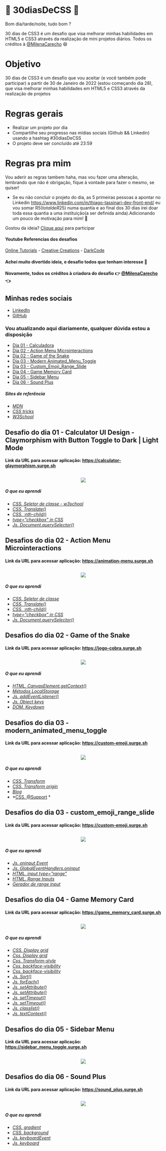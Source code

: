 # 🚀 30diasDeCSS 🚀

  Bom dia/tarde/noite, tudo bom ?  
  
  30 dias de CSS3 é um desafio que visa melhorar minhas habilidades em HTML5 e CSS3 através da realização de mini projetos diários.
  Todos os créditos à [@MilenaCarecho](https://twitter.com/MilenaCarecho) 😄

 # Objetivo

  30 dias de CSS3 é um desafio que vou aceitar (e você também pode participar) a partir de 30 de Janeiro de 2022 (estou começando dia 28), que visa melhorar minhas habilidades em       HTML5 e CSS3 através da realização de projetos 
  
  # Regras gerais

  * Realizar um projeto por dia
  * Compartilhe seu progresso nas mídias sociais (Github && Linkedin) usando a hashtag #30diasDeCSS
  * O projeto deve ser concluído até 23:59

  # Regras pra mim 
  Vou aderir as regras tambem haha, mas vou fazer uma alteração, lembrando que não é obrigação, fique à vontade para fazer o mesmo, se quiser!

  * Se eu não concluir o projeto do dia, as 5 primeiras pessoas a apontar no Linkedin https://www.linkedin.com/in/thiago-tassinari-dev-front-end/ eu vou somar R$5 (total de R$25) numa quantia e ao final dos 30 dias irei doar toda essa quantia a uma instituição(a ser definida ainda).Adicionando um pouco de motivação para mim! 💸
  
  Gostou da ideia? 
  [Clique aqui](https://github.com/MilenaCarecho/30diasDeCSS/issues/1) para participar 
  
#### Youtube Referencias dos desafios
[Online Tutorials](https://www.youtube.com/channel/UCbwXnUipZsLfUckBPsC7Jog) - 
[Creative Creations](https://www.youtube.com/channel/UCOKmVksbzoKJKmtu7rlEM1A) - 
[DarkCode](https://www.youtube.com/channel/UCD3KVjbb7aq2OiOffuungzw)

#### Achei muito divertido ideia, e desafio todos que tenham interesse 🤗
#### Novamente, todos os créditos à criadora do desafio 👉 [@MilenaCarecho](https://twitter.com/MilenaCarecho) 👈

## Minhas redes sociais
 * [LinkedIn](https://www.linkedin.com/in/thiago-tassinari-dev-front-end/)
 * [GitHub](https://github.com/ThiagoTassinari)
  
### Vou atualizando aqui diariamente, qualquer dúvida estou a disposição 

* [Dia 01 - Calculadora](#id01)
* [Dia 02 - Action Menu Microinteractions](#id02)
* [Dia 02 - Game of the Snake](#id03)
* [Dia 03 - Modern Animated_Menu_Toggle](#id04)
* [Dia 03 - Custom_Emoji_Range_Slide](#id05)
* [Dia 04 - Game Memory Card](#id06)
* [Dia 05 - Sidebar Menu](#id07)
* [Dia 06 - Sound Plus](#id08)


##### Sites de referência

* *[MDN](https://developer.mozilla.org/en-US/)*
* *[CSS tricks](https://css-tricks.com/)*
* *[W3School](https://www.w3schools.com/)*

##  Desafio do dia 01 - Calculator UI Design - Claymorphism with Button Toggle to Dark | Light Mode <a name="id01"></a>

#### Link da URL para acessar aplicação: https://calculator-glaymorphism.surge.sh

<h2 align="center">
  <img src="GIFs/Dia01/calculator.gif" width:"850" height:"500" />
</h2>

##### O que eu aprendi

* *[CSS. Seletor de classe - w3school](https://www.w3schools.com/cssref/css_selectors.asp)*
* *[CSS. Translate()](https://developer.mozilla.org/en-US/docs/Web/CSS/transform-function/translate())*
* *[CSS. :nth-child()](https://developer.mozilla.org/en-US/docs/Web/CSS/:nth-child)*
* *[type="checkbox" in CSS](https://css-tricks.com/the-checkbox-hack/)*
* *[Js. Document.querySelector()](https://developer.mozilla.org/en-US/docs/Web/API/Document/querySelector)*

##  Desafios do dia 02 - Action Menu Microinteractions <a name="id02"></a>

#### Link da URL para acessar aplicação: https://animation-menu.surge.sh

<h2 align="center">
  <img src="GIFs/Dia02/action_menu_Microinteractions.gif" width:"800" height:"500" />
</h2>

##### O que eu aprendi

* *[CSS. Seletor de classe](https://developer.mozilla.org/en-US/docs/Web/CSS/Class_selectors)*
* *[CSS. Translate()](https://developer.mozilla.org/en-US/docs/Web/CSS/transform-function/translate())*
* *[CSS. :nth-child()](https://developer.mozilla.org/en-US/docs/Web/CSS/:nth-child)*
* *[type="checkbox" in CSS](https://css-tricks.com/the-checkbox-hack/)*
* *[Js. Document.querySelector()](https://developer.mozilla.org/en-US/docs/Web/API/Document/querySelector)*

##  Desafios do dia 02 - Game of the Snake <a name="id03"></a>

#### Link da URL para acessar aplicação: https://jogo-cobra.surge.sh

<h2 align="center">
  <img src="GIFs/Dia02/game_snake.gif" width:"800" height:"500" />
</h2>

##### O que eu aprendi

* *[HTML. CanvasElement.getContext()](https://developer.mozilla.org/pt-BR/docs/Web/API/HTMLCanvasElement/getContext)*
* *[Métodos LocalStorage](https://developer.mozilla.org/pt-BR/docs/Web/API/Storage)*
* *[Js. addEventListener()](https://developer.mozilla.org/pt-BR/docs/Web/API/EventTarget/addEventListener)*
* *[Js. Object keys](https://developer.mozilla.org/pt-BR/docs/Web/JavaScript/Reference/Global_Objects/Object/keys)*
* *[DOM. Keydown](https://developer.mozilla.org/pt-BR/docs/Web/API/Document/keydown_event)*

##  Desafios do dia 03 - modern_animated_menu_toggle <a name="id04"></a>

#### Link da URL para acessar aplicação: https://custom-emoji.surge.sh

<h2 align="center">
  <img src="GIFs/Dia03/menu_toggle_button.gif" width:"800" height:"500" />
</h2>

##### O que eu aprendi

* *[CSS. Transform](https://developer.mozilla.org/en-US/docs/Web/CSS/transform)*
* *[CSS. Transform origin](https://css-tricks.com/almanac/properties/t/transform-origin/)*
* *[Blog](https://danielcwilson.com/blog/2017/02/individual-transforms/)*
* *[CSS. @Support](https://developer.mozilla.org/en-US/docs/Web/CSS/@supports) *

##  Desafios do dia 03 - custom_emoji_range_slide <a name="id05"></a>

#### Link da URL para acessar aplicação: https://custom-emoji.surge.sh

<h2 align="center">
  <img src="GIFs/Dia03/custom_emoji_range_slide.gif" width:"900" height:"400" />
</h2>

##### O que eu aprendi

* *[Js. oninput Event](https://www.w3schools.com/jsref/event_oninput.asp)*
* *[Js. GlobalEventHandlers.oninput](https://developer.mozilla.org/en-US/docs/Web/API/GlobalEventHandlers/oninput)*
* *[HTML. input type="range"](https://developer.mozilla.org/en-US/docs/Web/HTML/Element/input/range)*
* *[HTML. Range Inputs](https://css-tricks.com/styling-cross-browser-compatible-range-inputs-css/)*
* *[Gerador de range input](http://danielstern.ca/range.css/?ref=css-tricks#/)*

##  Desafios do dia 04 - Game Memory Card <a name="id06"></a>

#### Link da URL para acessar aplicação: https://game_memory_card.surge.sh

<h2 align="center">
  <img src="GIFs/Dia04/game_memory_card.gif" width:"800" height:"400" />
</h2>

##### O que eu aprendi

* *[CSS. Display grid](https://www.origamid.com/projetos/css-grid-layout-guia-completo/)*
* *[Css. Display grid](https://css-tricks.com/snippets/css/complete-guide-grid/)*
* *[Css. Transform-style](https://developer.mozilla.org/en-US/docs/Web/CSS/transform-style)*
* *[Css. backface-visibility](https://developer.mozilla.org/en-US/docs/Web/CSS/backface-visibility)*
* *[Css. backface-visibility](https://www.w3schools.com/cssref/css3_pr_backface-visibility.asp)*
* *[Js. Sort()](https://developer.mozilla.org/en-US/docs/Web/JavaScript/Reference/Global_Objects/Array/sort)*
* *[Js. forEach()](https://developer.mozilla.org/en-US/docs/Web/JavaScript/Reference/Global_Objects/Array/forEach)*
* *[Js. setAttribute()](https://developer.mozilla.org/en-US/docs/Web/API/Element/setAttribute)*
* *[Js. setAttribute()](https://www.w3schools.com/jsref/met_element_setattribute.asp)*
* *[Js. setTimeout()](https://developer.mozilla.org/en-US/docs/Web/API/setTimeout)*
* *[Js. setTimeout()](https://www.w3schools.com/jsref/met_win_settimeout.asp)*
* *[Js. classlist()](https://developer.mozilla.org/en-US/docs/Web/API/Element/classList)*
* *[Js. textContext()](https://programadorviking.com.br/queryselector-textcontent-javascript/)*

##  Desafios do dia 05 - Sidebar Menu <a name="id07"></a>

#### Link da URL para acessar aplicação: https://sidebar_menu_toggle.surge.sh

<h2 align="center">
  <img src="GIFs/Dia05/sidebar_menu_toggle _ Darkmode & Lightmode.gif" width:"900" height:"400" />
</h2>

##  Desafios do dia 06 - Sound Plus <a name="id08"></a>

#### Link da URL para acessar aplicação: https://sound_plus.surge.sh

<h2 align="center">
  <img src="GIFs/Dia06/sound_plus.gif" width:"900" height:"400" />
</h2>

##### O que eu aprendi

* *[CSS. gradient](https://developer.mozilla.org/en-US/docs/Web/CSS/gradient/linear-gradient())*
* *[CSS. background](https://developer.mozilla.org/pt-BR/docs/Web/CSS/background)*
* *[Js. keyboardEvent](https://developer.mozilla.org/pt-BR/docs/Web/API/KeyboardEvent)*
* *[Js. keyboard](https://www.w3.org/WAI/WCAG21/Techniques/css/C15.html)*
